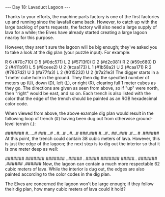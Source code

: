 --- Day 18: Lavaduct Lagoon ---

Thanks to your efforts, the machine parts factory is one of the first factories up and running since the lavafall came back. However, to catch up with the large backlog of parts requests, the factory will also need a large supply of lava for a while; the Elves have already started creating a large lagoon nearby for this purpose.

However, they aren't sure the lagoon will be big enough; they've asked you to take a look at the dig plan (your puzzle input). For example:

R 6 (#70c710)
D 5 (#0dc571)
L 2 (#5713f0)
D 2 (#d2c081)
R 2 (#59c680)
D 2 (#411b91)
L 5 (#8ceee2)
U 2 (#caa173)
L 1 (#1b58a2)
U 2 (#caa171)
R 2 (#7807d2)
U 3 (#a77fa3)
L 2 (#015232)
U 2 (#7a21e3)
The digger starts in a 1 meter cube hole in the ground. They then dig the specified number of meters up (U), down (D), left (L), or right (R), clearing full 1 meter cubes as they go. The directions are given as seen from above, so if "up" were north, then "right" would be east, and so on. Each trench is also listed with the color that the edge of the trench should be painted as an RGB hexadecimal color code.

When viewed from above, the above example dig plan would result in the following loop of trench (#) having been dug out from otherwise ground-level terrain (.):

#######
#.....#
###...#
..#...#
..#...#
###.###
#...#..
##..###
.#....#
.######
At this point, the trench could contain 38 cubic meters of lava. However, this is just the edge of the lagoon; the next step is to dig out the interior so that it is one meter deep as well:

#######
#######
#######
..#####
..#####
#######
#####..
#######
.######
.######
Now, the lagoon can contain a much more respectable 62 cubic meters of lava. While the interior is dug out, the edges are also painted according to the color codes in the dig plan.

The Elves are concerned the lagoon won't be large enough; if they follow their dig plan, how many cubic meters of lava could it hold?